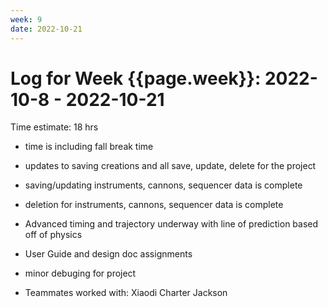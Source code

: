 ```yaml
---
week: 9
date: 2022-10-21
---
```

# Log for Week {{page.week}}: 2022-10-8 - 2022-10-21

Time estimate: 18 hrs
 - time is including fall break time
 - updates to saving creations and all save, update, delete for the project
 - saving/updating instruments, cannons, sequencer data is complete
 - deletion for instruments, cannons, sequencer data is complete
 - Advanced timing and trajectory underway with line of prediction based off of physics
 - User Guide and design doc assignments
 - minor debuging for project
  

- Teammates worked with:
 Xiaodi
 Charter
 Jackson
